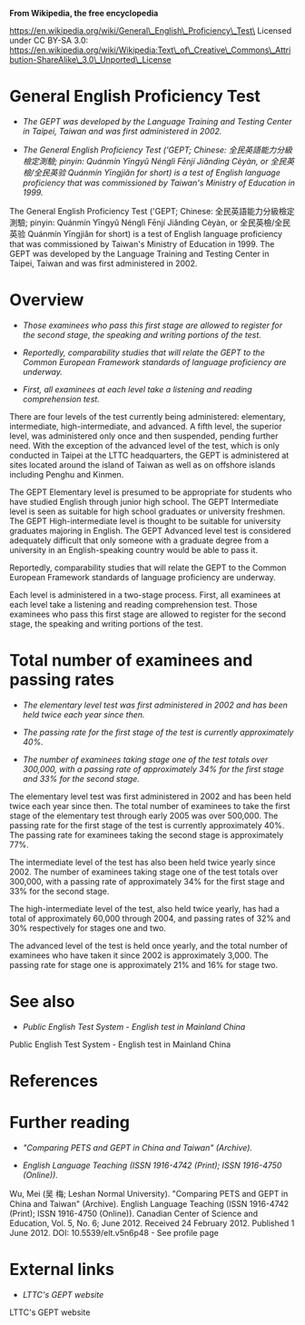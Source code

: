 **From Wikipedia, the free encyclopedia**

https://en.wikipedia.org/wiki/General\_English\_Proficiency\_Test\
Licensed under CC BY-SA 3.0:\
https://en.wikipedia.org/wiki/Wikipedia:Text\_of\_Creative\_Commons\_Attribution-ShareAlike\_3.0\_Unported\_License

General English Proficiency Test
================================

-   *The GEPT was developed by the Language Training and Testing Center
    in Taipei, Taiwan and was first administered in 2002.*

-   *The General English Proficiency Test ('GEPT; Chinese:
    全民英語能力分級檢定測驗; pinyin: Quánmín Yīngyǔ Nénglì Fēnjí
    Jiǎndìng Cèyàn, or 全民英檢/全民英验 Quánmín Yīngjiǎn for short) is
    a test of English language proficiency that was commissioned by
    Taiwan's Ministry of Education in 1999.*

The General English Proficiency Test ('GEPT; Chinese:
全民英語能力分級檢定測驗; pinyin: Quánmín Yīngyǔ Nénglì Fēnjí Jiǎndìng
Cèyàn, or 全民英檢/全民英验 Quánmín Yīngjiǎn for short) is a test of
English language proficiency that was commissioned by Taiwan's Ministry
of Education in 1999. The GEPT was developed by the Language Training
and Testing Center in Taipei, Taiwan and was first administered in 2002.

Overview
========

-   *Those examinees who pass this first stage are allowed to register
    for the second stage, the speaking and writing portions of the
    test.*

-   *Reportedly, comparability studies that will relate the GEPT to the
    Common European Framework standards of language proficiency are
    underway.*

-   *First, all examinees at each level take a listening and reading
    comprehension test.*

There are four levels of the test currently being administered:
elementary, intermediate, high-intermediate, and advanced. A fifth
level, the superior level, was administered only once and then
suspended, pending further need. With the exception of the advanced
level of the test, which is only conducted in Taipei at the LTTC
headquarters, the GEPT is administered at sites located around the
island of Taiwan as well as on offshore islands including Penghu and
Kinmen.

The GEPT Elementary level is presumed to be appropriate for students who
have studied English through junior high school. The GEPT Intermediate
level is seen as suitable for high school graduates or university
freshmen. The GEPT High-intermediate level is thought to be suitable for
university graduates majoring in English. The GEPT Advanced level test
is considered adequately difficult that only someone with a graduate
degree from a university in an English-speaking country would be able to
pass it.

Reportedly, comparability studies that will relate the GEPT to the
Common European Framework standards of language proficiency are
underway.

Each level is administered in a two-stage process. First, all examinees
at each level take a listening and reading comprehension test. Those
examinees who pass this first stage are allowed to register for the
second stage, the speaking and writing portions of the test.

Total number of examinees and passing rates
===========================================

-   *The elementary level test was first administered in 2002 and has
    been held twice each year since then.*

-   *The passing rate for the first stage of the test is currently
    approximately 40%.*

-   *The number of examinees taking stage one of the test totals over
    300,000, with a passing rate of approximately 34% for the first
    stage and 33% for the second stage.*

The elementary level test was first administered in 2002 and has been
held twice each year since then. The total number of examinees to take
the first stage of the elementary test through early 2005 was over
500,000. The passing rate for the first stage of the test is currently
approximately 40%. The passing rate for examinees taking the second
stage is approximately 77%.

The intermediate level of the test has also been held twice yearly since
2002. The number of examinees taking stage one of the test totals over
300,000, with a passing rate of approximately 34% for the first stage
and 33% for the second stage.

The high-intermediate level of the test, also held twice yearly, has had
a total of approximately 60,000 through 2004, and passing rates of 32%
and 30% respectively for stages one and two.

The advanced level of the test is held once yearly, and the total number
of examinees who have taken it since 2002 is approximately 3,000. The
passing rate for stage one is approximately 21% and 16% for stage two.

See also
========

-   *Public English Test System - English test in Mainland China*

Public English Test System - English test in Mainland China

References
==========

Further reading
===============

-   *"Comparing PETS and GEPT in China and Taiwan" (Archive).*

-   *English Language Teaching (ISSN 1916-4742 (Print); ISSN 1916-4750
    (Online)).*

Wu, Mei (吴 梅; Leshan Normal University). "Comparing PETS and GEPT in
China and Taiwan" (Archive). English Language Teaching (ISSN 1916-4742
(Print); ISSN 1916-4750 (Online)). Canadian Center of Science and
Education, Vol. 5, No. 6; June 2012. Received 24 February 2012.
Published 1 June 2012. DOI: 10.5539/elt.v5n6p48 - See profile page

External links
==============

-   *LTTC's GEPT website*

LTTC's GEPT website
